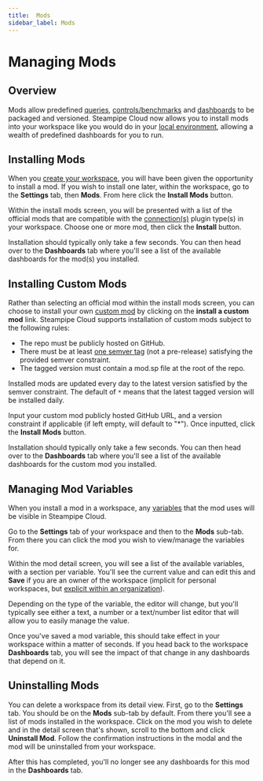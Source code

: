 ```yaml
---
title:  Mods
sidebar_label: Mods
---
```


# Managing Mods

## Overview

Mods allow predefined [queries](reference/mod-resources/query), [controls/benchmarks](mods/writing-controls) and [dashboards](mods/writing-dashboards) to be packaged and versioned. Steampipe Cloud now allows you to install mods into your workspace like you would do in your [local environment](mods/mod-dependencies), allowing a wealth of predefined dashboards for you to run.

## Installing Mods

When you [create your workspace](cloud/workspaces#creating-workspaces), you will have been given the opportunity to install a mod. If you wish to install one later, within the workspace, go to the **Settings** tab, then **Mods**. From here click the **Install Mods** button.

Within the install mods screen, you will be presented with a list of the official mods that are compatible with the [connection(s)](cloud/workspaces#managing-workspace-connections) plugin type(s) in your workspace. Choose one or more mod, then click the **Install** button.

Installation should typically only take a few seconds. You can then head over to the **Dashboards** tab where you'll see a list of the available dashboards for the mod(s) you installed.

## Installing Custom Mods

Rather than selecting an official mod within the install mods screen, you can choose to install your own [custom mod](https://steampipe.io/docs/mods/overview) by clicking on the **install a custom mod** link. Steampipe Cloud supports installation of custom mods subject to the following rules:
* The repo must be publicly hosted on GitHub.
* There must be at least [one semver tag](https://devhints.io/semver) (not a pre-release) satisfying the provided semver constraint.
* The tagged version must contain a mod.sp file at the root of the repo.

Installed mods are updated every day to the latest version satisfied by the semver constraint. The default of `*` means that the latest tagged version will be installed daily.

Input your custom mod publicly hosted GitHub URL, and a version constraint if applicable (if left empty, will default to "*"). Once inputted, click the **Install Mods** button.

Installation should typically only take a few seconds. You can then head over to the **Dashboards** tab where you'll see a list of the available dashboards for the custom mod you installed.


## Managing Mod Variables

When you install a mod in a workspace, any [variables](mods/mod-variables) that the mod uses will be visible in Steampipe Cloud.

Go to the **Settings** tab of your workspace and then to the **Mods** sub-tab. From there you can click the mod you wish to view/manage the variables for.

Within the mod detail screen, you will see a list of the available variables, with a section per variable. You'll see the current value and can edit this and **Save** if you are an owner of the workspace (implicit for personal workspaces, but [explicit within an organization](cloud/organizations#managing-users)).

Depending on the type of the variable, the editor will change, but you'll typically see either a text, a number or a text/number list editor that will allow you to easily manage the value.

Once you've saved a mod variable, this should take effect in your workspace within a matter of seconds. If you head back to the workspace **Dashboards** tab, you will see the impact of that change in any dashboards that depend on it.

## Uninstalling Mods

You can delete a workspace from its detail view. First, go to the **Settings** tab. You should be on the **Mods** sub-tab by default. From there you'll see a list of mods installed in the workspace. Click on the mod you wish to delete and in the detail screen that's shown, scroll to the bottom and click **Uninstall Mod**. Follow the confirmation instructions in the modal and the mod will be uninstalled from your workspace.

After this has completed, you'll no longer see any dashboards for this mod in the **Dashboards** tab.
